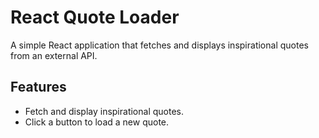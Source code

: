 # React Quote Loader

A simple React application that fetches and displays inspirational quotes from an external API.

## Features

- Fetch and display inspirational quotes.
- Click a button to load a new quote.
